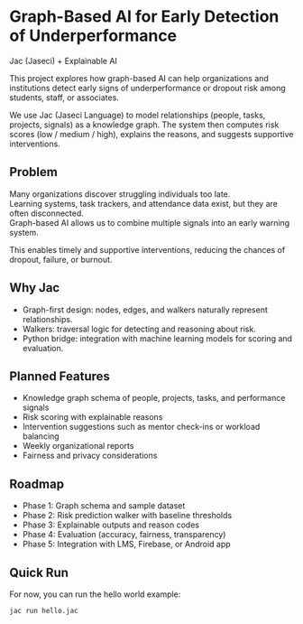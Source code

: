 # Graph-Based AI for Early Detection of Underperformance
Jac (Jaseci) + Explainable AI

This project explores how graph-based AI can help organizations and institutions detect early signs of underperformance or dropout risk among students, staff, or associates.

We use Jac (Jaseci Language) to model relationships (people, tasks, projects, signals) as a knowledge graph. The system then computes risk scores (low / medium / high), explains the reasons, and suggests supportive interventions.

## Problem
Many organizations discover struggling individuals too late.  
Learning systems, task trackers, and attendance data exist, but they are often disconnected.  
Graph-based AI allows us to combine multiple signals into an early warning system.  

This enables timely and supportive interventions, reducing the chances of dropout, failure, or burnout.

## Why Jac
- Graph-first design: nodes, edges, and walkers naturally represent relationships.  
- Walkers: traversal logic for detecting and reasoning about risk.  
- Python bridge: integration with machine learning models for scoring and evaluation.  

## Planned Features
- Knowledge graph schema of people, projects, tasks, and performance signals  
- Risk scoring with explainable reasons  
- Intervention suggestions such as mentor check-ins or workload balancing  
- Weekly organizational reports  
- Fairness and privacy considerations  

## Roadmap
- Phase 1: Graph schema and sample dataset  
- Phase 2: Risk prediction walker with baseline thresholds  
- Phase 3: Explainable outputs and reason codes  
- Phase 4: Evaluation (accuracy, fairness, transparency)  
- Phase 5: Integration with LMS, Firebase, or Android app  

## Quick Run
For now, you can run the hello world example:

```bash
jac run hello.jac

